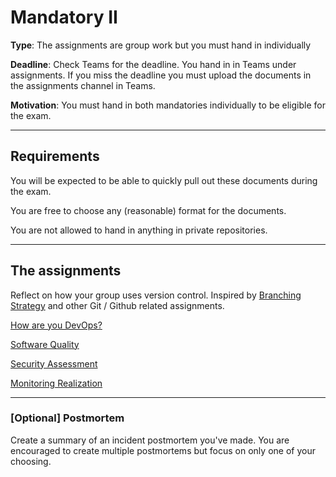 # Mandatory II 

**Type**: The assignments are group work but you must hand in individually

**Deadline**: Check Teams for the deadline. You hand in in Teams under assignments. If you miss the deadline you must upload the documents in the assignments channel in Teams. 

**Motivation**: You must hand in both mandatories individually to be eligible for the exam. 

---

## Requirements

You will be expected to be able to quickly pull out these documents during the exam. 

You are free to choose any (reasonable) format for the documents.

You are not allowed to hand in anything in private repositories.

---

## The assignments

Reflect on how your group uses version control. Inspired by [Branching Strategy](../04._Sofware_Quality_Linting_CI/02._After/choose_a_git_branching_strategy.md) and other Git / Github related assignments. 

[How are you DevOps?](../07._Guest_Lecture/02._After/how_are_you_devops.md)

[Software Quality](../04._Sofware_Quality_Linting_CI/02._After/software_quality.md)

[Security Assessment](../09._Testing_Security/02._After/security_assessment.md)

[Monitoring Realization](../11._Searching_Logging_Monitoring/02._After/monitoring_realization.md)

---

### [Optional] Postmortem

Create a summary of an incident postmortem you've made. You are encouraged to create multiple postmortems but focus on only one of your choosing. 
